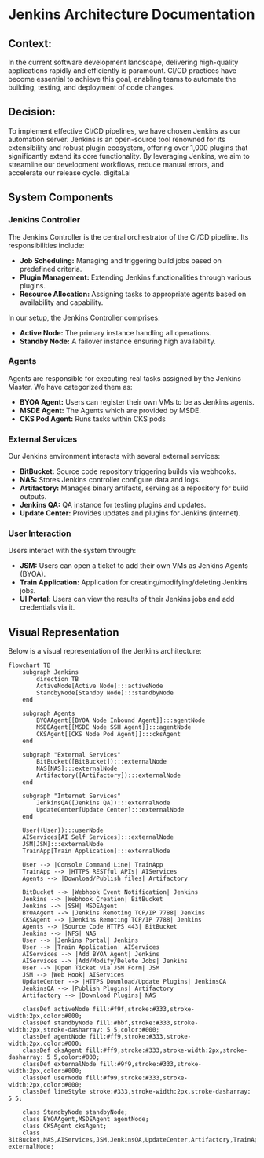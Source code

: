 # Jenkins Architecture Documentation

## Context:

In the current software development landscape, delivering high-quality applications rapidly and efficiently is paramount. CI/CD practices have become essential to achieve this goal, enabling teams to automate the building, testing, and deployment of code changes.​
## Decision:

To implement effective CI/CD pipelines, we have chosen Jenkins as our automation server. Jenkins is an open-source tool renowned for its extensibility and robust plugin ecosystem, offering over 1,000 plugins that significantly extend its core functionality. By leveraging Jenkins, we aim to streamline our development workflows, reduce manual errors, and accelerate our release cycle.​
digital.ai

## System Components

### Jenkins Controller

The Jenkins Controller is the central orchestrator of the CI/CD pipeline. Its responsibilities include:

- **Job Scheduling:** Managing and triggering build jobs based on predefined criteria.
- **Plugin Management:** Extending Jenkins functionalities through various plugins.
- **Resource Allocation:** Assigning tasks to appropriate agents based on availability and capability.

In our setup, the Jenkins Controller comprises:

- **Active Node:** The primary instance handling all operations.
- **Standby Node:** A failover instance ensuring high availability.

### Agents

Agents are responsible for executing real tasks assigned by the Jenkins Master. We have categorized them as:

- **BYOA Agent:** Users can register their own VMs to be as Jenkins agents.
- **MSDE Agent:** The Agents which are provided by MSDE.
- **CKS Pod Agent:** Runs tasks within CKS pods

### External Services

Our Jenkins environment interacts with several external services:

- **BitBucket:** Source code repository triggering builds via webhooks.
- **NAS:** Stores Jenkins controller configure data and logs.
- **Artifactory:** Manages binary artifacts, serving as a repository for build outputs.
- **Jenkins QA:** QA instance for testing plugins and updates.
- **Update Center:** Provides updates and plugins for Jenkins (internet).

### User Interaction

Users interact with the system through:

- **JSM:** Users can open a ticket to add their own VMs as Jenkins Agents (BYOA).
- **Train Application:** Application for creating/modifying/deleting Jenkins jobs.
- **UI Portal:** Users can view the results of their Jenkins jobs and add credentials via it.
## Visual Representation

Below is a visual representation of the Jenkins architecture:

```mermaid
flowchart TB
    subgraph Jenkins
        direction TB
        ActiveNode[Active Node]:::activeNode 
        StandbyNode[Standby Node]:::standbyNode
    end

    subgraph Agents
        BYOAAgent[[BYOA Node Inbound Agent]]:::agentNode
        MSDEAgent[[MSDE Node SSH Agent]]:::agentNode
        CKSAgent[[CKS Node Pod Agent]]:::cksAgent
    end

    subgraph "External Services"
        BitBucket([BitBucket]):::externalNode
        NAS[NAS]:::externalNode
        Artifactory([Artifactory]):::externalNode
    end

    subgraph "Internet Services"
        JenkinsQA([Jenkins QA]):::externalNode
        UpdateCenter[Update Center]:::externalNode
    end

    User((User)):::userNode
    AIServices[AI Self Services]:::externalNode
    JSM[JSM]:::externalNode
    TrainApp[Train Application]:::externalNode

    User --> |Console Command Line| TrainApp
    TrainApp --> |HTTPS RESTful APIs| AIServices
    Agents --> |Download/Publish files| Artifactory

    BitBucket --> |Webhook Event Notification| Jenkins
    Jenkins --> |Webhook Creation| BitBucket
    Jenkins --> |SSH| MSDEAgent
    BYOAAgent --> |Jenkins Remoting TCP/IP 7788| Jenkins
    CKSAgent --> |Jenkins Remoting TCP/IP 7788| Jenkins
    Agents --> |Source Code HTTPS 443| BitBucket
    Jenkins --> |NFS| NAS
    User --> |Jenkins Portal| Jenkins
    User --> |Train Application| AIServices
    AIServices --> |Add BYOA Agent| Jenkins
    AIServices --> |Add/Modify/Delete Jobs| Jenkins
    User --> |Open Ticket via JSM Form| JSM
    JSM --> |Web Hook| AIServices
    UpdateCenter --> |HTTPS Download/Update Plugins| JenkinsQA
    JenkinsQA --> |Publish Plugins| Artifactory
    Artifactory --> |Download Plugins| NAS

    classDef activeNode fill:#f9f,stroke:#333,stroke-width:2px,color:#000;
    classDef standbyNode fill:#bbf,stroke:#333,stroke-width:2px,stroke-dasharray: 5 5,color:#000;
    classDef agentNode fill:#ff9,stroke:#333,stroke-width:2px,color:#000;
    classDef cksAgent fill:#ff9,stroke:#333,stroke-width:2px,stroke-dasharray: 5 5,color:#000;
    classDef externalNode fill:#9f9,stroke:#333,stroke-width:2px,color:#000;
    classDef userNode fill:#f99,stroke:#333,stroke-width:2px,color:#000;
    classDef lineStyle stroke:#333,stroke-width:2px,stroke-dasharray: 5 5;

    class StandbyNode standbyNode;
    class BYOAAgent,MSDEAgent agentNode;
    class CKSAgent cksAgent;
    class BitBucket,NAS,AIServices,JSM,JenkinsQA,UpdateCenter,Artifactory,TrainApp externalNode;


 
